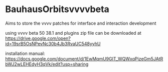 # BauhausOrbitsvvvvbeta
Aims to store the vvvv patches for interface and interaction development

using vvvv beta 50 38.1 and plugins
zip file can be downloaded at https://drive.google.com/open?id=19srB5OsNPevNc30b4Jb3RvaUC548yyhU

installation manual: https://docs.google.com/document/d/1EwMqmU9GIT_WQWxqPjzeGm5JAtRbWJ2wLEHEdyH3qVk/edit?usp=sharing

